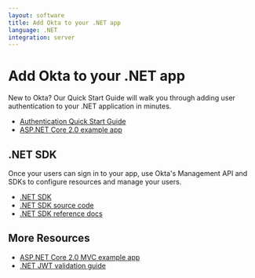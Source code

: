 ```yaml
---
layout: software
title: Add Okta to your .NET app
language: .NET
integration: server
---
```


# Add Okta to your .NET app

New to Okta? Our Quick Start Guide will walk you through adding user authentication to your .NET application in minutes.

<ul class='code-list'>
  <li>
    <a href='/quickstart/#/okta-sign-in-page/dotnet/aspnetcore' class='code-button inverse' data-proofer-ignore>
      <span class='code-icon launch-16'></span><span>Authentication Quick Start Guide</span>
    </a>
  </li>
  <li>
    <a href='https://github.com/oktadeveloper/okta-aspnetcore-mvc-example' class='code-button'>
      <span class='fa fa-github'></span><span>ASP.NET Core 2.0 example app</span>
    </a>
  </li>
</ul>

## .NET SDK

Once your users can sign in to your app, use Okta's Management API and SDKs to configure resources and manage your users.

<ul class='code-list'>
  <li>
    <span class='fa fa-archive'></span> <a href='https://www.nuget.org/packages/Okta.Sdk'>.NET SDK</a>
  </li>
  <li>
    <span class='fa fa-github'></span> <a href='https://github.com/okta/okta-sdk-dotnet'>.NET SDK source code</a>
  </li>
  <li>
    <span class='code-icon expression-16'></span> <a href='https://developer.okta.com/okta-sdk-dotnet/'>.NET SDK reference docs</a>
  </li>
</ul>

## More Resources

<ul class='code-list'>
  <li><span class='fa fa-github'></span> <a href='https://github.com/oktadeveloper/okta-aspnetcore-mvc-example'>ASP.NET Core 2.0 MVC example app</a></li>
  <li><span class='code-icon info-16-gray'></span> <a href='/code/dotnet/jwt-validation'>.NET JWT validation guide</a></li>
</ul>
